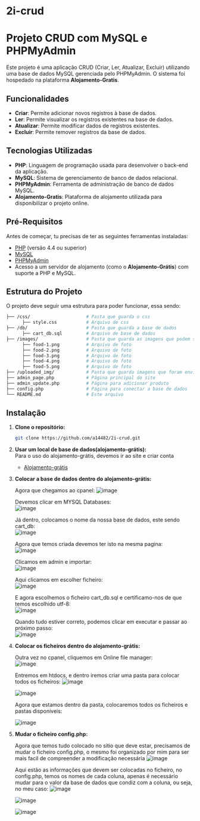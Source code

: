 # 2i-crud

# Projeto CRUD com MySQL e PHPMyAdmin

Este projeto é uma aplicação CRUD (Criar, Ler, Atualizar, Excluir) utilizando uma base de dados MySQL gerenciada pelo PHPMyAdmin. O sistema foi hospedado na plataforma **Alojamento-Gratis**.

## Funcionalidades

- **Criar**: Permite adicionar novos registros à base de dados.
- **Ler**: Permite visualizar os registros existentes na base de dados.
- **Atualizar**: Permite modificar dados de registros existentes.
- **Excluir**: Permite remover registros da base de dados.

## Tecnologias Utilizadas

- **PHP**: Linguagem de programação usada para desenvolver o back-end da aplicação.
- **MySQL**: Sistema de gerenciamento de banco de dados relacional.
- **PHPMyAdmin**: Ferramenta de administração de banco de dados MySQL.
- **Alojamento-Gratis**: Plataforma de alojamento utilizada para disponibilizar o projeto online.

## Pré-Requisitos

Antes de começar, tu precisas de ter as seguintes ferramentas instaladas:

- [PHP](https://www.php.net/) (versão 4.4 ou superior)
- [MySQL](https://www.mysql.com/)
- [PHPMyAdmin](https://www.phpmyadmin.net/)
- Acesso a um servidor de alojamento (como o **Alojamento-Grátis**) com suporte a PHP e MySQL.

## Estrutura do Projeto

O projeto deve seguir uma estrutura para poder funcionar, essa sendo:

```bash
├── /css/                     # Pasta que guarda o css
      ├── style.css           # Arquivo de css
├── /db/                      # Pasta que guarda a base de dados
      ├── cart_db.sql         # Arquivo de base de dados
├── /images/                  # Pasta que guarda as imagens que podem ser usadas(opcional)
      ├── food-1.png          # Arquivo de foto
      ├── food-2.png          # Arquivo de foto
      ├── food-3.png          # Arquivo de foto
      ├── food-4.png          # Arquivo de foto
      ├── food-5.png          # Arquivo de foto
├── /uploaded_img/            # Pasta que guarda imagens que foram enviadas para a base de dados
├── admin_page.php            # Página principal do site
├── admin_update.php          # Página para adicionar produto
├── config.php                # Página para conectar a base de dados
└── README.md                 # Este arquivo
```

## Instalação

1. **Clone o repositório:**

   ```bash
   git clone https://github.com/a14482/2i-crud.git
   ```
   
2. **Usar um local de base de dados(alojamento-grátis):**<br/> 
   Para o uso do alojamento-grátis, devemos ir ao site e criar conta<br/> 
   - [Alojamento-grátis](http://www.alojamento-gratis.com/)<br/>
   
3. **Colocar a base de dados dentro do alojamento-grátis:**<br/>

   Agora que chegamos ao cpanel:
   ![image](https://github.com/user-attachments/assets/b503ead0-3005-4fa5-beef-28b5a6770e3b)
   
   Devemos clicar em MYSQL Databases:<br/>
   ![image](https://github.com/user-attachments/assets/6088e57d-e2d1-4ad9-81ca-bae785304da7)

   Já dentro, colocamos o nome da nossa base de dados, este sendo cart_db:<br/>
   ![image](https://github.com/user-attachments/assets/ade97291-9eb3-45c3-8970-55efcb01d59f)

   Agora que temos criada devemos ter isto na mesma pagina:<br/>
   ![image](https://github.com/user-attachments/assets/3e56178f-3f40-4479-8a81-8845422f8312)

   Clicamos em admin e importar:<br/>
   ![image](https://github.com/user-attachments/assets/ebaf5bea-7a5a-4fcc-97ed-250a8534d0b4)

   Aqui clicamos em escolher ficheiro:<br/>
   ![image](https://github.com/user-attachments/assets/af7d0e20-6dfc-4cce-b80d-0707aff7cbe6)

   E agora escolhemos o ficheiro cart_db.sql e certificamo-nos de que temos escolhido utf-8:<br/>
   ![image](https://github.com/user-attachments/assets/69c2cb7d-9ffc-4ef0-a1af-bcff3d9a42cb)

   Quando tudo estiver correto, podemos clicar em executar e passar ao próximo passo:<br/>
   ![image](https://github.com/user-attachments/assets/e11328d7-e345-4777-b2c8-9ad0e9640a1a)

4. **Colocar os ficheiros dentro do alojamento-grátis:**

   Outra vez no cpanel, cliquemos em Online file manager:<br/>
   ![image](https://github.com/user-attachments/assets/228475ec-66d3-4b84-bdda-c9cf59d76d88)

   Entremos em htdocs, e dentro iremos criar uma pasta para colocar todos os ficheiros:
   ![image](https://github.com/user-attachments/assets/67a66f3b-ffaf-40fe-9092-f59fa1eac33a)

   ![image](https://github.com/user-attachments/assets/e4eff511-7fb3-4b09-8f23-274d162b4fb8)

   Agora que estamos dentro da pasta, colocaremos todos os ficheiros e pastas disponiveis:

   ![image](https://github.com/user-attachments/assets/ed8b2220-a7b2-4a13-bbe0-f0c63dc66e68)

5. **Mudar o ficheiro config.php:**

   Agora que temos tudo colocado no sitio que deve estar, precisamos de mudar o ficheiro config.php, o mesmo foi organizado por mim para ser mais facil de compreender a modificação necessária
   ![image](https://github.com/user-attachments/assets/7585ae4c-413a-4f76-8a7e-49197aadce76)

   Aqui estão as informações que devem ser colocadas no ficheiro, no config.php, temos os nomes de cada coluna, apenas é necessário mudar para o valor da base de dados que condiz com a coluna, ou seja, no meu caso:
   ![image](https://github.com/user-attachments/assets/7962c226-c180-4110-baa3-782a9cd65939)

   ![image](https://github.com/user-attachments/assets/da90a921-3b32-48b9-9702-e8f957136000)
   
   ![image](https://github.com/user-attachments/assets/e2d42b45-9cab-4a38-8016-8f103ffd96a7)



   








   
